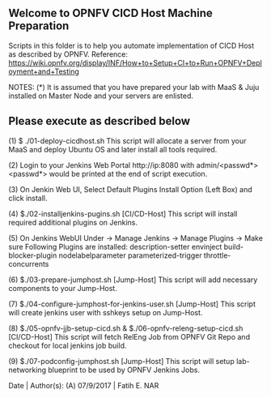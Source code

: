 Welcome to OPNFV CICD Host Machine Preparation
----

Scripts in this folder is to help you automate implementation of CICD Host as described by OPNFV.
Reference: https://wiki.opnfv.org/display/INF/How+to+Setup+CI+to+Run+OPNFV+Deployment+and+Testing

NOTES:
(*) It is assumed that you have prepared your lab with MaaS & Juju installed on Master Node and your servers are enlisted.

Please execute as described below
----

(1) $ ./01-deploy-cicdhost.sh
    This script will allocate a server from your MaaS and deploy Ubuntu OS and later install all tools required.

(2) Login to your Jenkins Web Portal http://ip:8080 with admin/<passwd*>
    <passwd*> would be printed at the end of script execution.

(3) On Jenkin Web UI, Select Default Plugins Install Option (Left Box) and click install.

(4) $./02-installjenkins-pugins.sh [CI/CD-Host]
    This script will install required additional plugins on Jenkins.

(5) On Jenkins WebUI Under -> Manage Jenkins -> Manage Plugins -> Make sure Following Plugins are installed:
    description-setter
    envinject
    build-blocker-plugin
    nodelabelparameter
    parameterized-trigger
    throttle-concurrents
    
 (6) $./03-prepare-jumphost.sh [Jump-Host]
     This script will add necessary components to your Jump-Host.
     
 (7) $./04-configure-jumphost-for-jenkins-user.sh [Jump-Host]
     This script will create jenkins user with sshkeys setup on Jump-Host.
     
 (8) $./05-opnfv-jjb-setup-cicd.sh & $./06-opnfv-releng-setup-cicd.sh [CI/CD-Host]
     This script will fetch RelEng Job from OPNFV Git Repo and checkout for local jenkins job build.
     
 (9) $./07-podconfig-jumphost.sh [Jump-Host]
     This script will setup lab-networking blueprint to be used by OPNFV Jenkins Jobs.
         

Date | Author(s):
(A) 07/9/2017 | Fatih E. NAR
